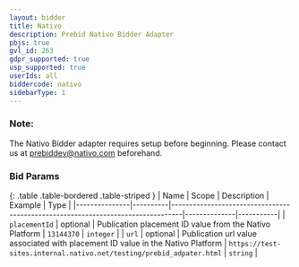 ```yaml
---
layout: bidder
title: Nativo
description: Prebid Nativo Bidder Adapter
pbjs: true
gvl_id: 263
gdpr_supported: true
usp_supported: true
userIds: all 
biddercode: nativo
sidebarType: 1
---
```


### Note:

The Nativo Bidder adapter requires setup before beginning. Please contact us at prebiddev@nativo.com beforehand.

### Bid Params

{: .table .table-bordered .table-striped }
| Name          | Scope    | Description                                                                     | Example      | Type      |
|---------------|----------|---------------------------------------------------------------------------------|--------------|-----------|
| `placementId` | optional | Publication placement ID value from the Nativo Platform                         |  `13144370`  | `integer` |
| `url`         | optional | Publication url value associated with placement ID value in the Nativo Platform |  `https://test-sites.internal.nativo.net/testing/prebid_adpater.html`  | `string` |
